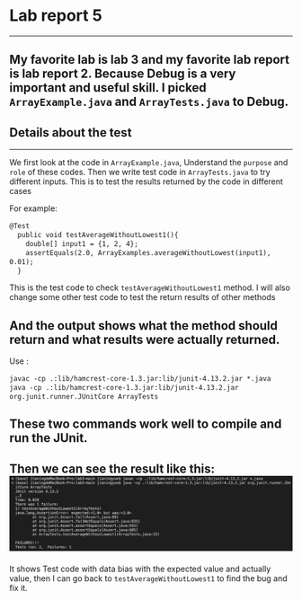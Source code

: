 # Lab report 5
---

My favorite lab is lab 3 and my favorite lab report is lab report 2. Because Debug is a very important and useful skill.
I picked `ArrayExample.java` and `ArrayTests.java` to Debug. 
---

## Details about the test
---

We first look at the code in `ArrayExample.java`, Understand the `purpose` and `role` of these codes.
Then we write test code in `ArrayTests.java` to try different inputs. 
This is to test the results returned by the code in different cases

For example:

```
@Test
  public void testAverageWithoutLowest1(){
    double[] input1 = {1, 2, 4};
    assertEquals(2.0, ArrayExamples.averageWithoutLowest(input1), 0.01);
  }
```

This is the test code to check `testAverageWithoutLowest1` method. I will also change some other test code to test the return results of other methods

And the output shows what the method should return and what results were actually returned. 
---

Use :

```
javac -cp .:lib/hamcrest-core-1.3.jar:lib/junit-4.13.2.jar *.java
java -cp .:lib/hamcrest-core-1.3.jar:lib/junit-4.13.2.jar org.junit.runner.JUnitCore ArrayTests
```

These two commands work well to compile and run the JUnit.
---

Then we can see the result like this: 
![Image](lab5-1.png)
---

It shows Test code with data bias with the expected value and actually value, then I can go back to `testAverageWithoutLowest1` to find the bug and fix it.
